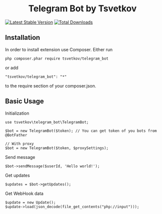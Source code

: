 <p align="center">
    <h1 align="center">Telegram Bot by Tsvetkov</h1>
</p>



[![Latest Stable Version](https://img.shields.io/packagist/v/tsvetkov/telegram_bot.svg)](https://packagist.org/packages/tsvetkov/telegram_bot)
[![Total Downloads](https://img.shields.io/packagist/dt/tsvetkov/telegram_bot.svg)](https://packagist.org/packages/tsvetkov/telegram_bot)

Installation
------------
In order to install extension use Composer. Either run

```
php composer.phar require tsvetkov/telegram_bot
```

or add

```
"tsvetkov/telegram_bot": "*"
```

to the require section of your composer.json.

Basic Usage
-----------

Initialization

```
use tsvetkov\telegram_bot\TelegramBot;

$bot = new TelegramBot($token); // You can get token of you bots from @BotFather

// With proxy
$bot = new TelegramBot($token, $proxySettings);
```

Send message

```
$bot->sendMessage($userId, 'Hello world!');
```

Get updates

```
$updates = $bot->getUpdates();
```

Get WebHook data

```
$update = new Update();
$update->load(json_decode(file_get_contents("php://input")));
```
